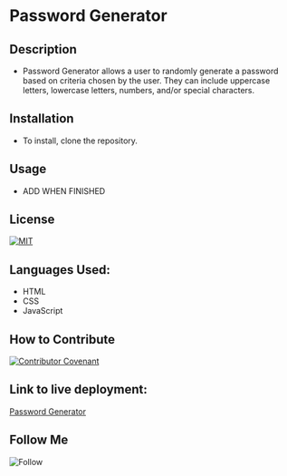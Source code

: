 # Password Generator

## Description

- Password Generator allows a user to randomly generate a password based on criteria chosen by the user. They can include uppercase letters, lowercase letters, numbers, and/or special characters.

## Installation

- To install, clone the repository.

## Usage

- ADD WHEN FINISHED

## License

[![MIT](https://img.shields.io/npm/l/mit-license)](./assets/license_contributing/MIT_license.md)

## Languages Used:

- HTML
- CSS
- JavaScript

## How to Contribute

[![Contributor Covenant](https://img.shields.io/badge/Contributor%20Covenant-2.1-4baaaa.svg)](./assets/license_contributing/code_of_conduct.md)

## Link to live deployment:

[Password Generator](https://petehodnefield.github.io/friendly-parakeet/)

## Follow Me

![Follow](https://img.shields.io/github/followers/petehodnefield?label=Follow%20Me&style=social)
